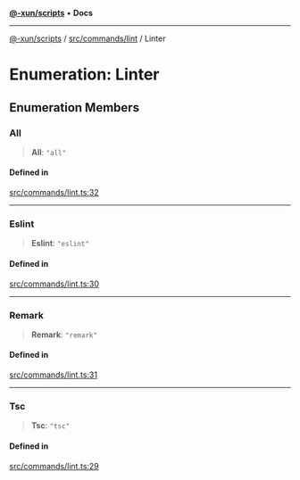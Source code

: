 [**@-xun/scripts**](../../../../README.md) • **Docs**

***

[@-xun/scripts](../../../../README.md) / [src/commands/lint](../README.md) / Linter

# Enumeration: Linter

## Enumeration Members

### All

> **All**: `"all"`

#### Defined in

[src/commands/lint.ts:32](https://github.com/Xunnamius/xscripts/blob/57333eb95500d47b37fb5be30901f27ce55d7211/src/commands/lint.ts#L32)

***

### Eslint

> **Eslint**: `"eslint"`

#### Defined in

[src/commands/lint.ts:30](https://github.com/Xunnamius/xscripts/blob/57333eb95500d47b37fb5be30901f27ce55d7211/src/commands/lint.ts#L30)

***

### Remark

> **Remark**: `"remark"`

#### Defined in

[src/commands/lint.ts:31](https://github.com/Xunnamius/xscripts/blob/57333eb95500d47b37fb5be30901f27ce55d7211/src/commands/lint.ts#L31)

***

### Tsc

> **Tsc**: `"tsc"`

#### Defined in

[src/commands/lint.ts:29](https://github.com/Xunnamius/xscripts/blob/57333eb95500d47b37fb5be30901f27ce55d7211/src/commands/lint.ts#L29)
